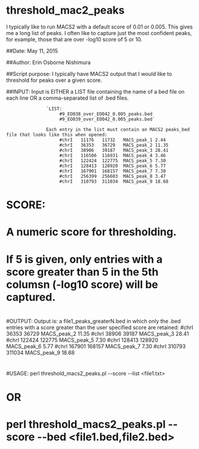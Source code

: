 # threshold_mac2_peaks
I typically like to run MACS2 with a default score of 0.01 or 0.005. This gives me a long list of peaks. I often like to capture just the most confident peaks, for example, those that are over -log10 score of 5 or 10.

##Date: May 11, 2015

##Author: Erin Osborne Nishimura

##Script purpose:  I typically have MACS2 output that I would like to threshold for peaks over a given score. 

##INPUT: Input is    EITHER a LIST file containing the name of a bed file on each line
                   OR a comma-separated list of .bed files.

                   `LIST:
                        #9_EO038_over_EO042_0.005_peaks.bed
                        #9_EO039_over_EO042_0.005_peaks.bed`

                   Each entry in the list must contain an MACS2 peaks_bed file that looks like this when opened:
                        #chrI	11176	11732	MACS_peak_1	2.44
                        #chrI	36353	36729	MACS_peak_2	11.35
                        #chrI	38906	39187	MACS_peak_3	28.41
                        #chrI	116506	116931	MACS_peak_4	3.46
                        #chrI	122424	122775	MACS_peak_5	7.30
                        #chrI	128413	128920	MACS_peak_6	5.77
                        #chrI	167901	168157	MACS_peak_7	7.30
                        #chrI	256399	256603	MACS_peak_8	3.47
                        #chrI	310793	311034	MACS_peak_9	18.68
#                    
#                   SCORE:
#                       A numeric score for thresholding.
#                       If 5 is given, only entries with a score greater than 5 in the 5th columsn (-log10 score) will be captured.
#
#OUTPUT: Output is:     a file1_peaks_greaterN.bed in which only the .bed entries with a score greater than the user specified score are retained:
                        #chrI	36353	36729	MACS_peak_2	11.35
                        #chrI	38906	39187	MACS_peak_3	28.41
                        #chrI	122424	122775	MACS_peak_5	7.30
                        #chrI	128413	128920	MACS_peak_6	5.77
                        #chrI	167901	168157	MACS_peak_7	7.30
                        #chrI	310793	311034	MACS_peak_9	18.68
#                        
#                        
#USAGE:  perl threshold_macs2_peaks.pl --score <N> --list <file1.txt>
#        OR
#        perl threshold_macs2_peaks.pl --score <N> --bed <file1.bed,file2.bed>
